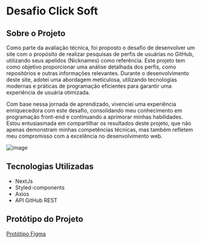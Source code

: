 # Desafio Click Soft

## Sobre o Projeto

Como parte da avaliação técnica, foi proposto o desafio de desenvolver um site com o propósito de realizar pesquisas de perfis de usuárias no GitHub, utilizando seus apelidos (Nicknames) como referência. Este projeto tem como objetivo proporcionar uma análise detalhada dos perfis, como repositórios e outras informações relevantes. Durante o desenvolvimento deste site, adotei uma abordagem meticulosa, utilizando tecnologias modernas e práticas de programação eficientes para garantir uma experiência de usuária otimizada.

Com base nessa jornada de aprendizado, vivenciei uma experiência enriquecedora com este desafio, consolidando meu conhecimento em programação front-end e continuando a aprimorar minhas habilidades. Estou entusiasmada em compartilhar os resultados deste projeto, que não apenas demonstram minhas competências técnicas, mas também refletem meu compromisso com a excelência no desenvolvimento web.

![image](https://github.com/MichellyNonatto/HUBusca/assets/101263547/23da5671-48c5-4dfd-9aff-cf907f4c6e44)

## Tecnologias Utilizadas 
* NextJs
* Styled-components
* Axios
* API GitHub REST

## Protótipo do Projeto
[Protótipo Figma](https://www.figma.com/file/M8LGb0hs8siZ25OZ6TwPeF/HUBusca?type=design&node-id=11%3A1833&mode=design&t=lQK6spY8qyIrgeGE-1)
